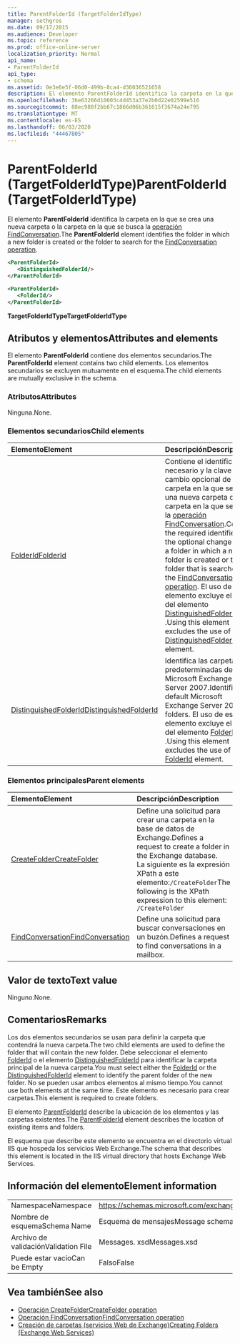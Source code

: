 ```yaml
---
title: ParentFolderId (TargetFolderIdType)
manager: sethgros
ms.date: 09/17/2015
ms.audience: Developer
ms.topic: reference
ms.prod: office-online-server
localization_priority: Normal
api_name:
- ParentFolderId
api_type:
- schema
ms.assetid: 0e3e6e5f-06d0-499b-8ca4-d36036521658
description: El elemento ParentFolderId identifica la carpeta en la que se crea una nueva carpeta o la carpeta en la que se busca la operación FindConversation.
ms.openlocfilehash: 36e63266d10603c4d453a37e2b0d22e02599e516
ms.sourcegitcommit: 88ec988f2bb67c1866d06b361615f3674a24e795
ms.translationtype: MT
ms.contentlocale: es-ES
ms.lasthandoff: 06/03/2020
ms.locfileid: "44467805"
---
```

# <a name="parentfolderid-targetfolderidtype"></a><span data-ttu-id="de685-103">ParentFolderId (TargetFolderIdType)</span><span class="sxs-lookup"><span data-stu-id="de685-103">ParentFolderId (TargetFolderIdType)</span></span>

<span data-ttu-id="de685-104">El elemento **ParentFolderId** identifica la carpeta en la que se crea una nueva carpeta o la carpeta en la que se busca la [operación FindConversation](findconversation-operation.md).</span><span class="sxs-lookup"><span data-stu-id="de685-104">The **ParentFolderId** element identifies the folder in which a new folder is created or the folder to search for the [FindConversation operation](findconversation-operation.md).</span></span>
  
```xml
<ParentFolderId>
   <DistinguishedFolderId/>
</ParentFolderId>
```

```xml
<ParentFolderId>
   <FolderId/> 
</ParentFolderId>
```

<span data-ttu-id="de685-105">**TargetFolderIdType**</span><span class="sxs-lookup"><span data-stu-id="de685-105">**TargetFolderIdType**</span></span>

## <a name="attributes-and-elements"></a><span data-ttu-id="de685-106">Atributos y elementos</span><span class="sxs-lookup"><span data-stu-id="de685-106">Attributes and elements</span></span>

<span data-ttu-id="de685-107">El elemento **ParentFolderId** contiene dos elementos secundarios.</span><span class="sxs-lookup"><span data-stu-id="de685-107">The **ParentFolderId** element contains two child elements.</span></span> <span data-ttu-id="de685-108">Los elementos secundarios se excluyen mutuamente en el esquema.</span><span class="sxs-lookup"><span data-stu-id="de685-108">The child elements are mutually exclusive in the schema.</span></span> 
  
### <a name="attributes"></a><span data-ttu-id="de685-109">Atributos</span><span class="sxs-lookup"><span data-stu-id="de685-109">Attributes</span></span>

<span data-ttu-id="de685-110">Ninguna.</span><span class="sxs-lookup"><span data-stu-id="de685-110">None.</span></span>
  
### <a name="child-elements"></a><span data-ttu-id="de685-111">Elementos secundarios</span><span class="sxs-lookup"><span data-stu-id="de685-111">Child elements</span></span>

|<span data-ttu-id="de685-112">**Elemento**</span><span class="sxs-lookup"><span data-stu-id="de685-112">**Element**</span></span>|<span data-ttu-id="de685-113">**Descripción**</span><span class="sxs-lookup"><span data-stu-id="de685-113">**Description**</span></span>|
|:-----|:-----|
|[<span data-ttu-id="de685-114">FolderId</span><span class="sxs-lookup"><span data-stu-id="de685-114">FolderId</span></span>](folderid.md) <br/> |<span data-ttu-id="de685-115">Contiene el identificador necesario y la clave de cambio opcional de una carpeta en la que se crea una nueva carpeta o la carpeta en la que se busca la [operación FindConversation](findconversation-operation.md).</span><span class="sxs-lookup"><span data-stu-id="de685-115">Contains the required identifier and the optional change key of a folder in which a new folder is created or the folder that is searched for the [FindConversation operation](findconversation-operation.md).</span></span> <span data-ttu-id="de685-116">El uso de este elemento excluye el uso del elemento [DistinguishedFolderId](distinguishedfolderid.md) .</span><span class="sxs-lookup"><span data-stu-id="de685-116">Using this element excludes the use of the [DistinguishedFolderId](distinguishedfolderid.md) element.</span></span>  <br/> |
|[<span data-ttu-id="de685-117">DistinguishedFolderId</span><span class="sxs-lookup"><span data-stu-id="de685-117">DistinguishedFolderId</span></span>](distinguishedfolderid.md) <br/> |<span data-ttu-id="de685-118">Identifica las carpetas predeterminadas de Microsoft Exchange Server 2007.</span><span class="sxs-lookup"><span data-stu-id="de685-118">Identifies default Microsoft Exchange Server 2007 folders.</span></span> <span data-ttu-id="de685-119">El uso de este elemento excluye el uso del elemento [FolderId](folderid.md) .</span><span class="sxs-lookup"><span data-stu-id="de685-119">Using this element excludes the use of the [FolderId](folderid.md) element.</span></span>  <br/> |
   
### <a name="parent-elements"></a><span data-ttu-id="de685-120">Elementos principales</span><span class="sxs-lookup"><span data-stu-id="de685-120">Parent elements</span></span>

|<span data-ttu-id="de685-121">**Elemento**</span><span class="sxs-lookup"><span data-stu-id="de685-121">**Element**</span></span>|<span data-ttu-id="de685-122">**Descripción**</span><span class="sxs-lookup"><span data-stu-id="de685-122">**Description**</span></span>|
|:-----|:-----|
|[<span data-ttu-id="de685-123">CreateFolder</span><span class="sxs-lookup"><span data-stu-id="de685-123">CreateFolder</span></span>](createfolder.md) <br/> |<span data-ttu-id="de685-124">Define una solicitud para crear una carpeta en la base de datos de Exchange.</span><span class="sxs-lookup"><span data-stu-id="de685-124">Defines a request to create a folder in the Exchange database.</span></span>  <br/> <span data-ttu-id="de685-125">La siguiente es la expresión XPath a este elemento:`/CreateFolder`</span><span class="sxs-lookup"><span data-stu-id="de685-125">The following is the XPath expression to this element:  `/CreateFolder`</span></span> <br/> |
|[<span data-ttu-id="de685-126">FindConversation</span><span class="sxs-lookup"><span data-stu-id="de685-126">FindConversation</span></span>](findconversation.md) <br/> |<span data-ttu-id="de685-127">Define una solicitud para buscar conversaciones en un buzón.</span><span class="sxs-lookup"><span data-stu-id="de685-127">Defines a request to find conversations in a mailbox.</span></span>  <br/> |
   
## <a name="text-value"></a><span data-ttu-id="de685-128">Valor de texto</span><span class="sxs-lookup"><span data-stu-id="de685-128">Text value</span></span>

<span data-ttu-id="de685-129">Ninguno.</span><span class="sxs-lookup"><span data-stu-id="de685-129">None.</span></span>
  
## <a name="remarks"></a><span data-ttu-id="de685-130">Comentarios</span><span class="sxs-lookup"><span data-stu-id="de685-130">Remarks</span></span>

<span data-ttu-id="de685-131">Los dos elementos secundarios se usan para definir la carpeta que contendrá la nueva carpeta.</span><span class="sxs-lookup"><span data-stu-id="de685-131">The two child elements are used to define the folder that will contain the new folder.</span></span> <span data-ttu-id="de685-132">Debe seleccionar el elemento [FolderId](folderid.md) o el elemento [DistinguishedFolderId](distinguishedfolderid.md) para identificar la carpeta principal de la nueva carpeta.</span><span class="sxs-lookup"><span data-stu-id="de685-132">You must select either the [FolderId](folderid.md) or the [DistinguishedFolderId](distinguishedfolderid.md) element to identify the parent folder of the new folder.</span></span> <span data-ttu-id="de685-133">No se pueden usar ambos elementos al mismo tiempo.</span><span class="sxs-lookup"><span data-stu-id="de685-133">You cannot use both elements at the same time.</span></span> <span data-ttu-id="de685-134">Este elemento es necesario para crear carpetas.</span><span class="sxs-lookup"><span data-stu-id="de685-134">This element is required to create folders.</span></span> 
  
<span data-ttu-id="de685-135">El elemento [ParentFolderId](parentfolderid.md) describe la ubicación de los elementos y las carpetas existentes.</span><span class="sxs-lookup"><span data-stu-id="de685-135">The [ParentFolderId](parentfolderid.md) element describes the location of existing items and folders.</span></span> 
  
<span data-ttu-id="de685-136">El esquema que describe este elemento se encuentra en el directorio virtual IIS que hospeda los servicios Web Exchange.</span><span class="sxs-lookup"><span data-stu-id="de685-136">The schema that describes this element is located in the IIS virtual directory that hosts Exchange Web Services.</span></span>
  
## <a name="element-information"></a><span data-ttu-id="de685-137">Información del elemento</span><span class="sxs-lookup"><span data-stu-id="de685-137">Element information</span></span>

|||
|:-----|:-----|
|<span data-ttu-id="de685-138">Namespace</span><span class="sxs-lookup"><span data-stu-id="de685-138">Namespace</span></span>  <br/> |https://schemas.microsoft.com/exchange/services/2006/messages  <br/> |
|<span data-ttu-id="de685-139">Nombre de esquema</span><span class="sxs-lookup"><span data-stu-id="de685-139">Schema Name</span></span>  <br/> |<span data-ttu-id="de685-140">Esquema de mensajes</span><span class="sxs-lookup"><span data-stu-id="de685-140">Message schema</span></span>  <br/> |
|<span data-ttu-id="de685-141">Archivo de validación</span><span class="sxs-lookup"><span data-stu-id="de685-141">Validation File</span></span>  <br/> |<span data-ttu-id="de685-142">Messages. xsd</span><span class="sxs-lookup"><span data-stu-id="de685-142">Messages.xsd</span></span>  <br/> |
|<span data-ttu-id="de685-143">Puede estar vacío</span><span class="sxs-lookup"><span data-stu-id="de685-143">Can be Empty</span></span>  <br/> |<span data-ttu-id="de685-144">Falso</span><span class="sxs-lookup"><span data-stu-id="de685-144">False</span></span>  <br/> |
   
## <a name="see-also"></a><span data-ttu-id="de685-145">Vea también</span><span class="sxs-lookup"><span data-stu-id="de685-145">See also</span></span>

- [<span data-ttu-id="de685-146">Operación CreateFolder</span><span class="sxs-lookup"><span data-stu-id="de685-146">CreateFolder operation</span></span>](createfolder-operation.md)
- [<span data-ttu-id="de685-147">Operación FindConversation</span><span class="sxs-lookup"><span data-stu-id="de685-147">FindConversation operation</span></span>](findconversation-operation.md)
- [<span data-ttu-id="de685-148">Creación de carpetas (servicios Web de Exchange)</span><span class="sxs-lookup"><span data-stu-id="de685-148">Creating Folders (Exchange Web Services)</span></span>](https://msdn.microsoft.com/library/3b15b0ec-8691-45ed-9a24-a91ff732d6cf%28Office.15%29.aspx)

